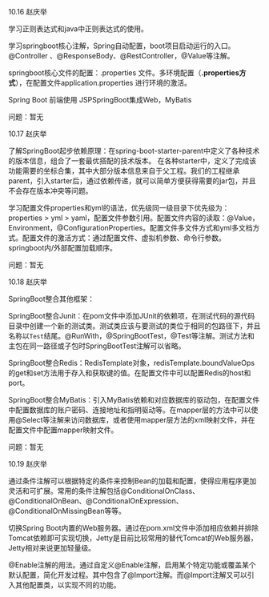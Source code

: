 10.16    赵庆举

学习正则表达式和java中正则表达式的使用。

学习springboot核心注解，Spring自动配置，boot项目启动运行的入口。@Controller 、@ResponseBody、@RestController，@Value等注解。

springboot核心文件的配置：.properties 文件。多环境配置（**.properties方式**），在配置文件application.properties 进行环境的激活。

Spring Boot 前端使用 JSPSpringBoot集成Web，MyBatis

问题：暂无



10.17    赵庆举

了解SpringBoot起步依赖原理：在spring-boot-starter-parent中定义了各种技术的版本信息，组合了一套最优搭配的技术版本。 在各种starter中，定义了完成该功能需要的坐标合集，其中大部分版本信息来自于父工程。我们的工程继承parent，引入starter后，通过依赖传递，就可以简单方便获得需要的jar包，并且不会存在版本冲突等问题。

学习配置文件properties和yml的语法，优先级同一级目录下优先级为：properties > yml > yaml，配置文件参数引用。配置文件内容的读取：@Value，Environment，@ConfigurationProperties。配置文件多文件方式和yml多文档方式。配置文件的激活方式：通过配置文件、虚拟机参数、命令行参数。springboot内/外部配置加载顺序。

问题：暂无



10.18    赵庆举

SpringBoot整合其他框架：

SpringBoot整合Junit：在pom文件中添加JUnit的依赖项，在测试代码的源代码目录中创建一个新的测试类。测试类应该与要测试的类位于相同的包路径下，并且名称以`Test`结尾。@RunWith，@SpringBootTest，@Test等注解。测试方法和主包在同一路径或子包时SpringBootTest注解可以省略。

SpringBoot整合Redis：RedisTemplate对象，redisTemplate.boundValueOps的get和set方法用于存入和获取键的值。在配置文件中可以配置Redis的host和port。

SpringBoot整合MyBatis：引入MyBatis依赖和对应数据库的驱动包，在配置文件中配置数据库的账户密码、连接地址和指明驱动等。在mapper层的方法中可以使用@Select等注解来访问数据库，或者使用mapper层方法的xml映射文件，并在配置文件中配置mapper映射文件。

问题：暂无



10.19    赵庆举

通过条件注解可以根据特定的条件来控制Bean的加载和配置，使得应用程序更加灵活和可扩展。常用的条件注解包括@ConditionalOnClass、@ConditionalOnBean、@ConditionalOnExpression、@ConditionalOnMissingBean等等。

切换Spring Boot内置的Web服务器。通过在pom.xml文件中添加相应依赖并排除Tomcat依赖即可实现切换，Jetty是目前比较常用的替代Tomcat的Web服务器，Jetty相对来说更加轻量级。

@Enable注解的用法。通过自定义@Enable注解，启用某个特定功能或覆盖某个默认配置，简化开发过程。其中包含了@Import注解。而@Import注解又可以引入其他配置类，以实现不同的功能。
